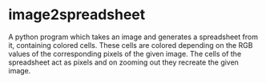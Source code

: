 # image2spreadsheet
A python program which takes an image and generates a spreadsheet from it, containing colored cells. These cells are colored depending on the RGB values of the corresponding pixels of the given image. The cells of the spreadsheet act as pixels and on zooming out they recreate the given image.
